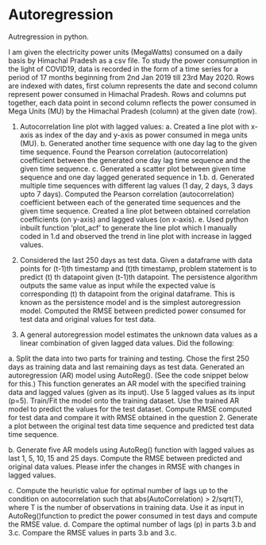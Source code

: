 # Autoregression
Autregression in python.

I am given the electricity power units (MegaWatts) consumed on a daily basis by Himachal Pradesh as a csv file. To study the power consumption in the light of COVID19, data is recorded in the form of a time series for a period of 17 months beginning from 2nd Jan 2019 till 23rd May 2020. Rows are indexed with dates, first column represents the date and second column represent power consumed in Himachal Pradesh. Rows and columns put together, each data point in second column reflects the power consumed in Mega Units (MU) by the Himachal Pradesh (column) at the given date (row).

1. Autocorrelation line plot with lagged values:
a. Created a line plot with x-axis as index of the day and y-axis as power consumed in mega units (MU).
b. Generated another time sequence with one day lag to the given time sequence. Found the Pearson correlation (autocorrelation) coefficient between the generated one day lag time sequence and the given time sequence.
c. Generated a scatter plot between given time sequence and one day lagged generated sequence in 1.b. 
d. Generated multiple time sequences with different lag values (1 day, 2 days, 3 days upto 7 days). Computed the Pearson correlation (autocorrelation) coefficient between each of the generated time sequences and the given time sequence. Created a line plot between obtained correlation coefficients (on y-axis) and lagged values (on x-axis).
e. Used python inbuilt function ‘plot_acf’ to generate the line plot which I manually coded in 1.d and observed the trend in line plot with increase in lagged values.

2. Considered the last 250 days as test data. Given a dataframe with data points for (t-1)th timestamp and (t)th timestamp, problem statement is to predict (t) th datapoint given (t-1)th datapoint. The persistence algorithm outputs the same value as input while the expected value is corresponding (t) th datapoint from the original dataframe. This is known as the persistence model and is the simplest autoregression model. Computed the RMSE between predicted power consumed for test data and original values for test data.

3. A general autoregression model estimates the unknown data values as a linear combination of given lagged data values. Did the following:

a. Split the data into two parts for training and testing. Chose the first 250 days as training data and last remaining days as test data. Generated an autoregression (AR) model using 
AutoReg(). (See the code snippet below for this.) This function generates an AR 
model with the specified training data and lagged values (given as its input). Use 5 lagged 
values as its input (p=5). Train/Fit the model onto the training dataset. Use the trained AR 
model to predict the values for the test dataset. Compute RMSE computed for test data
and compare it with RMSE obtained in the question 2. Generate a plot between the 
original test data time sequence and predicted test data time sequence. 

b. Generate five AR models using AutoReg() function with lagged values as last 1, 5, 10,
15 and 25 days. Compute the RMSE between predicted and original data values. Please 
infer the changes in RMSE with changes in lagged values. 

c. Compute the heuristic value for optimal number of lags up to the condition on 
autocorrelation such that abs(AutoCorrelation) > 2/sqrt(T), where T is the number of 
observations in training data. Use it as input in AutoReg()function to predict the power 
consumed in test days and compute the RMSE value. 
d. Compare the optimal number of lags (p) in parts 3.b and 3.c. Compare the RMSE values 
in parts 3.b and 3.c.
